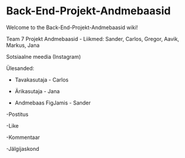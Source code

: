 # Back-End-Projekt-Andmebaasid

Welcome to the Back-End-Projekt-Andmebaasid wiki!

Team 7 Projekt Andmebaasid -  Liikmed: Sander, Carlos, Gregor, Aavik, Markus, Jana

Sotsiaalne meedia (Instagram)

Ülesanded:


- Tavakasutaja - Carlos

- Ärikasutaja - Jana

- Andmebaas FigJamis - Sander


-Postitus


-Like


-Kommentaar

-Jälgijaskond

